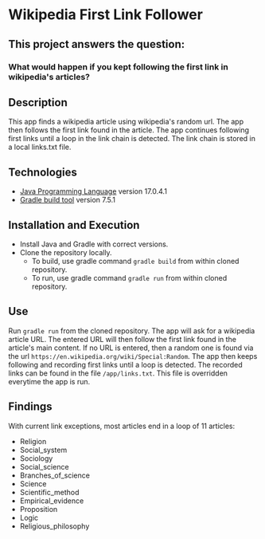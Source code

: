 # Wikipedia First Link Follower

## This project answers the question: 
### What would happen if you kept following the first link in wikipedia's articles?

## Description
This app finds a wikipedia article using wikipedia's random url. The app then follows the first link found in the article. The app continues following first links until a loop in the link chain is detected. The link chain is stored in a local links.txt file.

## Technologies
- [Java Programming Language](https://docs.oracle.com/javase/8/docs/technotes/guides/language/index.html) version 17.0.4.1
- [Gradle build tool](https://docs.gradle.org/current/userguide/userguide.html) version 7.5.1

## Installation and Execution
- Install Java and Gradle with correct versions.
- Clone the repository locally.
	- To build, use gradle command `gradle build` from within cloned repository.
	- To run, use gradle command `gradle run` from within cloned repository.
	
## Use
Run `gradle run` from the cloned repository. The app will ask for a wikipedia article URL. The entered URL will then follow the first link found in the article's main content. If no URL is entered, then a random one is found via the url `https://en.wikipedia.org/wiki/Special:Random`. The app then keeps following and recording first links until a loop is detected. The recorded links can be found in the file `/app/links.txt`. This file is overridden everytime the app is run.

## Findings
With current link exceptions, most articles end in a loop of 11 articles:
- Religion
- Social_system
- Sociology
- Social_science
- Branches_of_science
- Science
- Scientific_method
- Empirical_evidence
- Proposition
- Logic
- Religious_philosophy

